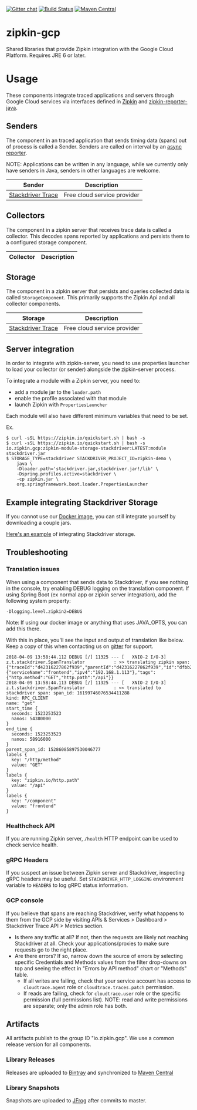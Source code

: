 [![Gitter chat](http://img.shields.io/badge/gitter-join%20chat%20%E2%86%92-brightgreen.svg)](https://gitter.im/openzipkin/zipkin)
[![Build Status](https://travis-ci.org/openzipkin/zipkin-gcp.svg?branch=master)](https://travis-ci.org/openzipkin/zipkin-gcp)
[![Maven Central](https://img.shields.io/maven-central/v/io.zipkin.gcp/zipkin-module-storage-stackdriver.svg)](https://search.maven.org/search?q=g:io.zipkin.gcp%20AND%20a:zipkin-module-storage-stackdriver)

# zipkin-gcp
Shared libraries that provide Zipkin integration with the Google Cloud Platform. Requires JRE 6 or later.

# Usage
These components integrate traced applications and servers through Google Cloud services
via interfaces defined in [Zipkin](https://github.com/openzipkin/zipkin)
and [zipkin-reporter-java](https://github.com/openzipkin/zipkin-reporter-java).

## Senders
The component in an traced application that sends timing data (spans)
out of process is called a Sender. Senders are called on interval by an
[async reporter](https://github.com/openzipkin/zipkin-reporter-java#asyncreporter).

NOTE: Applications can be written in any language, while we currently
only have senders in Java, senders in other languages are welcome.

Sender | Description
--- | ---
[Stackdriver Trace](./sender/stackdriver) | Free cloud service provider

## Collectors
The component in a zipkin server that receives trace data is called a
collector. This decodes spans reported by applications and persists them
to a configured storage component.

Collector | Description
--- | ---

## Storage
The component in a zipkin server that persists and queries collected
data is called `StorageComponent`. This primarily supports the Zipkin
Api and all collector components.

Storage | Description
--- | ---
[Stackdriver Trace](./storage/stackdriver) | Free cloud service provider

## Server integration
In order to integrate with zipkin-server, you need to use properties
launcher to load your collector (or sender) alongside the zipkin-server
process.

To integrate a module with a Zipkin server, you need to:
* add a module jar to the `loader.path`
* enable the profile associated with that module
* launch Zipkin with `PropertiesLauncher`

Each module will also have different minimum variables that need to be set.

Ex.
```
$ curl -sSL https://zipkin.io/quickstart.sh | bash -s
$ curl -sSL https://zipkin.io/quickstart.sh | bash -s io.zipkin.gcp:zipkin-module-storage-stackdriver:LATEST:module stackdriver.jar
$ STORAGE_TYPE=stackdriver STACKDRIVER_PROJECT_ID=zipkin-demo \
    java \
    -Dloader.path='stackdriver.jar,stackdriver.jar!/lib' \
    -Dspring.profiles.active=stackdriver \
    -cp zipkin.jar \
    org.springframework.boot.loader.PropertiesLauncher
```

## Example integrating Stackdriver Storage

If you cannot use our [Docker image](https://github.com/openzipkin/docker-zipkin-gcp), you can still integrate
yourself by downloading a couple jars.

[Here's an example](autoconfigure/storage-stackdriver#quick-start) of
integrating Stackdriver storage.

## Troubleshooting

### Translation issues

When using a component that sends data to Stackdriver, if you see nothing in the console,
try enabling DEBUG logging on the translation component. If using Spring Boot (ex normal
app or zipkin server integration), add the following system property:

```
-Dlogging.level.zipkin2=DEBUG
```

Note: If using our docker image or anything that uses JAVA_OPTS, you can add this there.

With this in place, you'll see the input and output of translation like below. Keep a copy
of this when contacting us on [gitter](https://gitter.im/openzipkin/zipkin) for support.

```
2018-04-09 13:58:44.112 DEBUG [/] 11325 --- [   XNIO-2 I/O-3] z.t.stackdriver.SpanTranslator           : >> translating zipkin span: {"traceId":"d42316227862f939","parentId":"d42316227862f939","id":"dfbb21f9cf4c52b3","kind":"CLIENT","name":"get","timestamp":1523253523054380,"duration":4536,"localEndpoint":{"serviceName":"frontend","ipv4":"192.168.1.113"},"tags":{"http.method":"GET","http.path":"/api"}}
2018-04-09 13:58:44.113 DEBUG [/] 11325 --- [   XNIO-2 I/O-3] z.t.stackdriver.SpanTranslator           : << translated to stackdriver span: span_id: 16199746076534411288
kind: RPC_CLIENT
name: "get"
start_time {
  seconds: 1523253523
  nanos: 54380000
}
end_time {
  seconds: 1523253523
  nanos: 58916000
}
parent_span_id: 15286085897530046777
labels {
  key: "/http/method"
  value: "GET"
}
labels {
  key: "zipkin.io/http.path"
  value: "/api"
}
labels {
  key: "/component"
  value: "frontend"
}
```

### Healthcheck API

If you are running Zipkin server, `/health` HTTP endpoint can be used to check service health.

### gRPC Headers

If you suspect an issue between Zipkin server and Stackdriver, inspecting gRPC headers may be useful.
Set `STACKDRIVER_HTTP_LOGGING` environment variable to `HEADERS` to log gRPC status information.

### GCP console

If you believe that spans are reaching Stackdriver, verify what happens to them from the GCP side by visiting APIs & Services > Dashboard > Stackdriver Trace API > Metrics section.

* Is there any traffic at all? If not, then the requests are likely not reaching Stackdriver at all. Check your applications/proxies to make sure requests go to the right place.
* Are there errors? If so, narrow down the source of errors by selecting specific Credentials and Methods values from the filter drop-downs on top and seeing the effect in "Errors by API method" chart or "Methods" table.
    * If all writes are failing, check that your service account has access to `cloudtrace.agent` role or `cloudtrace.traces.patch` permission.
    * If reads are failing, check for `cloudtrace.user` role or the specific permission (full permissions list).
NOTE: read and write permissions are separate; only the admin role has both.

## Artifacts
All artifacts publish to the group ID "io.zipkin.gcp". We use a common
release version for all components.

### Library Releases
Releases are uploaded to [Bintray](https://bintray.com/openzipkin/maven/zipkin) and synchronized to [Maven Central](http://search.maven.org/#search%7Cga%7C1%7Cg%3A%22io.zipkin.gcp%22)
### Library Snapshots
Snapshots are uploaded to [JFrog](https://oss.jfrog.org/artifactory/oss-snapshot-local) after commits to master.
